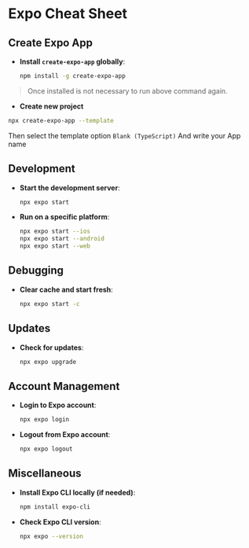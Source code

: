 # Expo  Cheat Sheet

## Create Expo App
- **Install `create-expo-app` globally**:  
    ```bash
    npm install -g create-expo-app
    ```
> Once installed is not necessary to run above command again.

- **Create new project** 
```bash
npx create-expo-app --template
```
Then select the template option `Blank (TypeScript)`
And write your App name

## Development
- **Start the development server**:  
    ```bash
    npx expo start
    ```
- **Run on a specific platform**:  
    ```bash
    npx expo start --ios
    npx expo start --android
    npx expo start --web
    ```


## Debugging
- **Clear cache and start fresh**:  
    ```bash
    npx expo start -c
    ```

## Updates
- **Check for updates**:  
    ```bash
    npx expo upgrade
    ```

## Account Management
- **Login to Expo account**:  
    ```bash
    npx expo login
    ```
- **Logout from Expo account**:  
    ```bash
    npx expo logout
    ```

## Miscellaneous
- **Install Expo CLI locally (if needed)**:  
    ```bash
    npm install expo-cli
    ```
- **Check Expo CLI version**:  
    ```bash
    npx expo --version
    ```

